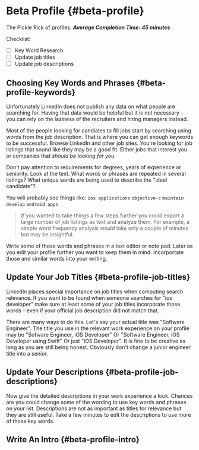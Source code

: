 # Beta Profile {#beta-profile}
The Pickle Rick of profiles.
***Average Completion Time: 45 minutes***

Checklist:
- [ ] Key Word Research
- [ ] Update job titles
- [ ] Update job descriptions

## Choosing Key Words and Phrases {#beta-profile-keywords}

Unfortunately LinkedIn does not publish any data on what people are searching for.  Having that data would be helpful but it is not necessary - you can rely on the laziness of the recruiters and hiring managers instead.

Most of the people looking for candiates to fill jobs start by searching using words from the job description. That is where you can get enough keywords to be successful. Browse LinkedIn and other job sites. You're looking for job listings that sound like they may be a good fit. Either jobs that interest you or companies that *should be looking for you*. 

Don't pay attention to requirements for degrees, years of experience or seniority. Look at the text. What words or phrases are repeated in several listings? What unique words are being used to describe the "ideal candidate"?

You will probably see things like:
`ios applications`
`objective-c`
`maintain`
`develop`
`android apps`

> *If* you wanted to take things a few steps further you could export a large number of job listings as text and analyze them. For example, a simple word frequency analysis would take only a couple of minutes but may be insightful. 
> 

Write some of those words and phrases in a text editor or note pad.  Later as you edit your profile further you want to keep them in mind. Incorportate those and similar words into your writing.

## Update Your Job Titles {#beta-profile-job-titles}

LinkedIn places special importance on job titles when computing search relevance.  If you want to be found when someone searches for "ios developer" make sure at least some of your job titles incorporate those words - even if your official job description did not match that.

There are many ways to do this. Let's say your actual title was "Software Engineer". The title you use in the relevant work experience on your profile may be "Sofware Engineer, iOS Developer"
Or "Software Engineer, iOS Developer using Swift"
Or just "iOS Developer".
It is fine to be creative as long as you are still being honest. Obviously don't change a junior engineer title into a senior.

## Update Your Descriptions {#beta-profile-job-descriptions}

Now give the detailed descriptions in your work experience a look. Chances are you could change some of the wording to use key words and phrases on your list. Descriptions are not as important as titles for relevance but they are still useful. Take a few minutes to edit the descriptions to use more of those key words.

## Write An Intro {#beta-profile-intro}

[TODO]: # (this)
